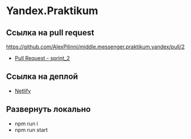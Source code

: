 # Yandex.Praktikum

## Ссылка на pull request
https://github.com/AlexPilinni/middle.messenger.praktikum.yandex/pull/2
- [Pull Request - sprint_2](https://github.com/AlexPilinni/middle.messenger.praktikum.yandex/pull/2)

## Ссылка на деплой
- [Netlify](https://apilin.netlify.app/index/)

## Развернуть локально
- npm run i
- npm run start
